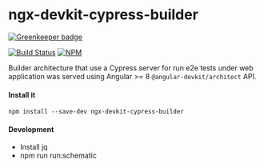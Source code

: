 # ngx-devkit-cypress-builder

[![Greenkeeper badge](https://badges.greenkeeper.io/ngChile/ngx-devkit-cypress-builder.svg)](https://greenkeeper.io/)

[circle-ci-image]: https://circleci.com/gh/ngChile/ngx-devkit-cypress-builder.svg?style=svg

[circle-ci-url]: https://circleci.com/gh/ngChile/ngx-devkit-cypress-builder

[npm-nodeico-image]: https://nodei.co/npm/ngx-devkit-cypress-builder.png?downloads=true&downloadRank=true&stars=true
[npm-nodeico-url]: https://nodei.co/npm/ngx-devkit-cypress-builder/


[![Build Status][circle-ci-image]][circle-ci-url] 
[![NPM][npm-nodeico-image]][npm-nodeico-url] 


Builder architecture that use a Cypress server for run e2e tests under web application was served using Angular >= 8 `@angular-devkit/architect` API.

#### Install it
```
npm install --save-dev ngx-devkit-cypress-builder
```


#### Development

- Install jq
- npm run run:schematic


